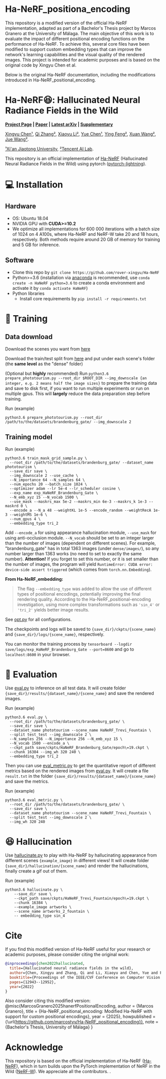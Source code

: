 # Ha-NeRF_positiona_encoding
This repository is a modified version of the official Ha-NeRF implementation, adapted as part of a Bachelor's Thesis project by Marcos Granero at the University of Málaga.
The main objective of this work is to evaluate the impact of different positional encoding functions on the performance of Ha-NeRF. To achieve this, several core files have been modified to support custom embedding types that can improve the network's learning capabilities and the visual quality of the rendered images.
This project is intended for academic purposes and is based on the original code by Xingyu Chen et al.

Below is the original Ha-NeRF documentation, including the modifications introduced in Ha-NeRF_positional_encoding.

# Ha-NeRF:laughing:: Hallucinated Neural Radiance Fields in the Wild 
**[Project Page](https://rover-xingyu.github.io/Ha-NeRF/) |
[Paper](https://openaccess.thecvf.com/content/CVPR2022/papers/Chen_Hallucinated_Neural_Radiance_Fields_in_the_Wild_CVPR_2022_paper.pdf) |
[Latest arXiv](https://arxiv.org/pdf/2111.15246.pdf) |
[Supplementary](https://rover-xingyu.github.io/Ha-NeRF/files/Ha_NeRF_CVPR_2022_supp.pdf)**

[Xingyu Chen¹](https://scholar.google.com/citations?user=gDHPrWEAAAAJ&hl=en), 
[Qi Zhang²](https://scholar.google.com/citations?user=2vFjhHMAAAAJ&hl=en), 
[Xiaoyu Li²](https://scholar.google.com/citations?user=Dt0PcAYAAAAJ&hl=en), 
[Yue Chen¹](https://scholar.google.com/citations?user=M2hq1_UAAAAJ&hl=en), 
[Ying Feng²](https://scholar.google.com/citations?user=PhkrqioAAAAJ&hl=en),
[Xuan Wang²](https://scholar.google.com/citations?user=h-3xd3EAAAAJ&hl=en),
[Jue Wang²](https://scholar.google.com/citations?user=Bt4uDWMAAAAJ&hl=en). 

[¹Xi'an Jiaotong University](http://en.xjtu.edu.cn/),
[²Tencent AI Lab](https://ai.tencent.com/ailab/en/index/).


This repository is an official implementation of [Ha-NeRF](https://rover-xingyu.github.io/Ha-NeRF/) (Hallucinated Neural Radiance Fields in the Wild) using pytorch ([pytorch-lightning](https://github.com/PyTorchLightning/pytorch-lightning)). 

# :computer: Installation

## Hardware

* OS: Ubuntu 18.04
* NVIDIA GPU with **CUDA>=10.2**
* We optimize all implementations for 600 000 iterations with a batch size of 1024 on 4 A100s, where Ha-NeRF and NeRF-W take 20 and 18 hours, respectively. Both methods require around 20 GB of memory for training and 5 GB for inference.

## Software

* Clone this repo by `git clone https://github.com/rover-xingyu/Ha-NeRF`
* Python>=3.6 (installation via [anaconda](https://www.anaconda.com/distribution/) is recommended, use `conda create -n HaNeRF python=3.6` to create a conda environment and activate it by `conda activate HaNeRF`)
* Python libraries
    * Install core requirements by `pip install -r requirements.txt`
    
# :key: Training

## Data download

Download the scenes you want from [here](https://www.cs.ubc.ca/~kmyi/imw2020/data.html) 

Download the train/test split from [here](https://nerf-w.github.io/) and put under each scene's folder (the **same level** as the "dense" folder)

(Optional but **highly** recommended) Run `python3.6 prepare_phototourism.py --root_dir $ROOT_DIR --img_downscale {an integer, e.g. 2 means half the image sizes}` to prepare the training data and save to disk first, if you want to run multiple experiments or run on multiple gpus. This will **largely** reduce the data preparation step before training.

Run (example)

```
python3.6 prepare_phototourism.py --root_dir /path/to/the/datasets/brandenburg_gate/ --img_downscale 2
```

## Training model
Run (example)
```
python3.6 train_mask_grid_sample.py \
  --root_dir /path/to/the/datasets/brandenburg_gate/ --dataset_name phototourism \
  --save_dir save \
  --img_downscale 2 --use_cache \
  --N_importance 64 --N_samples 64 \
  --num_epochs 20 --batch_size 1024 \
  --optimizer adam --lr 5e-4 --lr_scheduler cosine \
  --exp_name exp_HaNeRF_Brandenburg_Gate \
  --N_emb_xyz 15 --N_vocab 1500 \
  --use_mask --maskrs_max 5e-2 --maskrs_min 6e-3 --maskrs_k 1e-3 --maskrd 0 \
  --encode_a --N_a 48 --weightKL 1e-5 --encode_random --weightRecA 1e-3 --weightMS 1e-6 \
  --num_gpus 4 \
  --embedding_type tri_2
```

Add `--encode_a` for using appearance hallucination module, `--use_mask` for using  anti-occlusion module. `--N_vocab` should be set to an integer larger than the number of images (dependent on different scenes). For example, "brandenburg_gate" has in total 1363 images (under `dense/images/`), so any number larger than 1363 works (no need to set to exactly the same number). **Attention!** If you forget to set this number, or it is set smaller than the number of images, the program will yield `RuntimeError: CUDA error: device-side assert triggered` (which comes from `torch.nn.Embedding`).

**From Ha-NeRF_embedding:**  
> The flag `--embedding_type` was added to allow the use of different types of positional encodings, potentially improving the final rendering quality. According to the Ha-NeRF_positional-encoding investigation, using more complex transformations such as `'sin_4'` or `'tri_2'` yields better image results.

See [opt.py](opt.py) for all configurations.

The checkpoints and logs will be saved to `{save_dir}/ckpts/{scene_name} ` and `{save_dir}/logs/{scene_name}`, respectively.

You can monitor the training process by `tensorboard --logdir save/logs/exp_HaNeRF_Brandenburg_Gate --port=8600` and go to `localhost:8600` in your browser.

# :mag_right: Evaluation

Use [eval.py](eval.py) to inference on all test data. It will create folder `{save_dir}/results/{dataset_name}/{scene_name}` and save the rendered
images.

Run (example)
```
python3.6 eval.py \
  --root_dir /path/to/the/datasets/brandenburg_gate/ \
  --save_dir save \
  --dataset_name phototourism --scene_name HaNeRF_Trevi_Fountain \
  --split test_test --img_downscale 2 \
  --N_samples 256 --N_importance 256 --N_emb_xyz 15 \
  --N_vocab 1500 --encode_a \
  --ckpt_path save/ckpts/HaNeRF_Brandenburg_Gate/epoch\=19.ckpt \
  --chunk 16384 --img_wh 320 240 \
  --embedding_type tri_2
```

Then you can use [eval_metric.py](eval_metric.py) to get the quantitative report of different metrics based on the rendered images from [eval.py](eval.py). It will create a file `result.txt` in the folder `{save_dir}/results/{dataset_name}/{scene_name}` and save the metrics.

Run (example)
```
python3.6 eval_metric.py \
  --root_dir /path/to/the/datasets/brandenburg_gate/ \
  --save_dir save \
  --dataset_name phototourism --scene_name HaNeRF_Trevi_Fountain \
  --split test_test --img_downscale 2 \
  --img_wh 320 240
```

# :laughing: Hallucination

Use [hallucinate.py](hallucinate.py) to play with Ha-NeRF by hallucinating appearance from different scenes `{example_image}` in different views! It will create folder `{save_dir}/hallucination/{scene_name}` and render the hallucinations, finally create a gif out of them.

Run (example)
```
python3.6 hallucinate.py \
    --save_dir save \
    --ckpt_path save/ckpts/HaNeRF_Trevi_Fountain/epoch\=19.ckpt \
    --chunk 16384 \
    --example_image artworks \
    --scene_name artworks_2_fountain \
    -- embedding_type sin_4
```

# Cite
If you find this modified version of Ha-NeRF useful for your research or academic purposes, please consider citing the original work:
```bibtex
@inproceedings{chen2022hallucinated,
  title={Hallucinated neural radiance fields in the wild},
  author={Chen, Xingyu and Zhang, Qi and Li, Xiaoyu and Chen, Yue and Feng, Ying and Wang, Xuan and Wang, Jue},
  booktitle={Proceedings of the IEEE/CVF Conference on Computer Vision and Pattern Recognition},
  pages={12943--12952},
  year={2022}
}
```
Also consider citing this modified version:
@misc{MarcosGranero2025hanerfPositionalEncoding,
  author       = {Marcos Granero},
  title        = {Ha-NeRF\_positional\_encoding: Modified Ha-NeRF with support for custom positional encodings},
  year         = {2025},
  howpublished = {\url{https://github.com/marcostyv/Ha-NeRF_positional_encoding}},
  note         = {Bachelor's Thesis, University of Málaga}
}


# Acknowledge
This repository is based on the official implementation of Ha-NeRF ([Ha-NeRF](https://github.com/rover-xingyu/Ha-NeRF)), which in turn builds upon the PyTorch implementation of NeRF in the Wild ([NeRF-W](https://github.com/kwea123/nerf_pl/tree/nerfw/)). We appreciate all the contributors.
.

